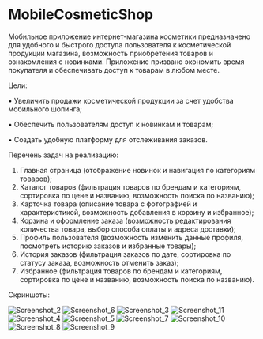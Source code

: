 # MobileCosmeticShop

Мобильное приложение интернет-магазина косметики предназначено для удобного и быстрого доступа пользователя к косметической продукции магазина, возможность приобретения товаров и ознакомления с новинками. Приложение призвано экономить время покупателя и обеспечивать доступ к товарам в любом месте.

Цели:

•	Увеличить продажи косметической продукции за счет удобства мобильного шопинга;

•	Обеспечить пользователям доступ к новинкам и товарам;

•	Создать удобную платформу для отслеживания заказов.

Перечень задач на реализацию:
1.	Главная страница (отображение новинок и навигация по категориям товаров);
2.	Каталог товаров (фильтрация товаров по брендам и категориям, сортировка по цене и названию, возможность поиска по названию);
3.	Карточка товара (описание товара с фотографией и характеристикой, возможность добавления в корзину и избранное);
4.	Корзина и оформление заказа (возможность редактирования количества товара, выбор способа оплаты и адреса доставки);
5.	Профиль пользователя (возможность изменить данные профиля, посмотреть историю заказов и избранные товары);
6.	История заказов (фильтрация заказов по дате, сортировка по статусу заказа, возможность отменить заказ);
7.	Избранное (фильтрация товаров по брендам и категориям, сортировка по цене и названию, возможность поиска по названию).

Скриншоты:

![Screenshot_2](https://github.com/user-attachments/assets/680246ad-9124-4f3f-8a82-29269fc71198)
![Screenshot_6](https://github.com/user-attachments/assets/f2cb9c84-f140-4e33-b3f0-f3ab5e6d03af)
![Screenshot_3](https://github.com/user-attachments/assets/44143a04-b0de-4fa3-97d6-63737dc66f41)
![Screenshot_11](https://github.com/user-attachments/assets/bf9c1386-4598-4126-a2f3-3fa63efdfd57)
![Screenshot_4](https://github.com/user-attachments/assets/6edff073-07c1-4b25-8577-192ebd6c4ca9)
![Screenshot_5](https://github.com/user-attachments/assets/4467bccd-fbe8-4300-b81a-962e4ed5448f)
![Screenshot_7](https://github.com/user-attachments/assets/9fcd9eae-f8e2-4cf9-8315-4c7c88bab4df)
![Screenshot_10](https://github.com/user-attachments/assets/adafd702-3660-4d9e-ab4e-a4ae7313cbd5)
![Screenshot_8](https://github.com/user-attachments/assets/7e590c4a-104f-4fa9-a4b2-1b159d2af803)
![Screenshot_9](https://github.com/user-attachments/assets/f3bd23fb-a3ea-4cf8-9741-c288f0f7ce48)



